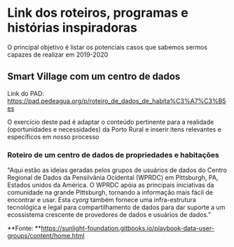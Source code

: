 <!-- TITLE: Inspiracoes Do Roteiro Da Smart Village -->
<!-- SUBTITLE: Uma lista de referências pertinentes para inspirações no Roteiro Da Smart Village -->

# Link dos roteiros, programas e histórias inspiradoras

O principal objetivo é listar os potenciais casos que sabemos sermos capazes de realizar em 2019-2020

## Smart Village com um centro de dados

Link do PAD: https://pad.pedeagua.org/p/roteiro_de_dados_de_habita%C3%A7%C3%B5es

O exercício deste pad é adaptar o conteúdo pertinente para a realidade (oportunidades e necessidades) da Porto Rural e inserir itens relevantes e específicos em nosso processo

### Roteiro de um centro de dados de propriedades e habitações

"Aqui estão as ideias geradas pelos grupos de usuários de dados do Centro Regional de Dados da Pensilvânia Ocidental (WPRDC) em Pittsburgh, PA, Estados unidos da América. O WPRDC apóia as principais iniciativas da comunidade na grande Pittsburgh, tornando a informação mais fácil de encontrar e usar. Esta *cyorg* também fornece uma infra-estrutura tecnológica e legal para compartilhamento de dados para dar suporte a um ecossistema crescente de provedores de dados e usuários de dados."

**Fonte: **https://sunlight-foundation.gitbooks.io/playbook-data-user-groups/content/home.html